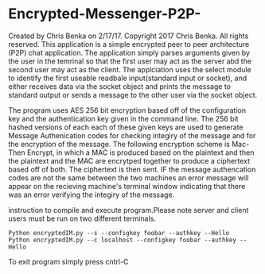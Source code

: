 # Encrypted-Messenger-P2P-

 Created by Chris Benka on 2/17/17.
 Copyright 2017 Chris Benka. All rights reserved.
This application is a simple encrypted peer to peer architecture (P2P)
chat application.
The application simply parses arguments given by the user in the temrinal
so that the first user may act as the server abd the second user may act
as the client. The applciation uses the select module to identify the first
useable readbale input(standard input or socket), and either receives data
via the socket object and prints the message to standard output or sends
a message to the other user via the socket object.

The program uses AES 256 bit encryption based off of the configuration key
 and the authentication key given in the command line. The 256 bit hashed versions of each
each of these given keys are used to generate Message Authenication codes for
checking integiry of the message and for the encryption of the message.
The following encryption scheme is Mac-Then Encrypt, in which a MAC is produced
based on the plaintext and then the plaintext and the MAC
are encrytped together to produce a ciphertext based off of both. The ciphertext
is then sent. IF the message authencation codes are not the same between the two
machines an error message will appear on the recieving machine's terminal window
indicating that there was an error verifying the integiry of the message.


instruction to compile and execute program.Please note server and client
users must be run on two different terminals.

    Python encryptedIM.py --s --configkey foobar --authkey --Hello
    Python encryptedIM.py --c localhost --configkey foobar --authkey --Hello
To exit program simply press cntrl-C
